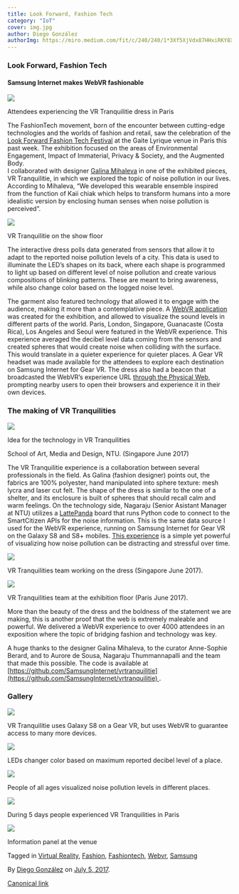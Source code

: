 ```yaml
---
title: Look Forward, Fashion Tech
category: "IoT"
cover: img.jpg
author: Diego González
authorImg: https://miro.medium.com/fit/c/240/240/1*3Xf5XjVdx87HHxiRKY8X1Q.jpeg
---
```


### Look Forward, Fashion Tech

#### Samsung Internet makes WebVR fashionable

![](https://cdn-images-1.medium.com/max/2000/1*k6fAzJVgFsAJBwwj7k9bFg.jpeg)

Attendees experiencing the VR Tranquilitie dress in Paris

The FashionTech movement, born of the encounter between cutting-edge technologies and the worlds of fashion and retail, saw the celebration of the [Look Forward Fashion Tech Festival](https://www.lookforwardfashiontechfestival.com/) at the Gaite Lyrique venue in Paris this past week. The exhibition focused on the areas of Environmental Engagement, Impact of Immaterial, Privacy & Society, and the Augmented Body.  
I collaborated with designer [Galina Mihaleva](http://galinacouture.global/) in one of the exhibited pieces, VR Tranquilitie, in which we explored the topic of noise pollution in our lives. According to Mihaleva, “We developed this wearable ensemble inspired from the function of Kaii chiak which helps to transform humans into a more idealistic version by enclosing human senses when noise pollution is perceived”.

![](https://cdn-images-1.medium.com/max/600/1*lLuftWbYMIriaNqfSREDSg.jpeg)

VR Tranquilitie on the show floor

The interactive dress polls data generated from sensors that allow it to adapt to the reported noise pollution levels of a city. This data is used to illuminate the LED’s shapes on its back, where each shape is programmed to light up based on different level of noise pollution and create various compositions of blinking patterns. These are meant to bring awareness, while also change color based on the logged noise level.

The garment also featured technology that allowed it to engage with the audience, making it more than a contemplative piece. A [WebVR application](https://samsunginter.net/vrtranquilitie/) was created for the exhibition, and allowed to visualize the sound levels in different parts of the world. Paris, London, Singapore, Guanacaste (Costa Rica), Los Angeles and Seoul were featured in the WebVR experience. This experience averaged the decibel level data coming from the sensors and created spheres that would create noise when colliding with the surface. This would translate in a quieter experience for quieter places. A Gear VR headset was made available for the attendees to explore each destination on Samsung Internet for Gear VR. The dress also had a beacon that broadcasted the WebVR’s experience URL [through the Physical Web](https://medium.com/samsung-internet-dev/bringing-the-real-world-to-your-browser-with-closeby-830cd162547e), prompting nearby users to open their browsers and experience it in their own devices.

### The making of VR Tranquilities

![](https://cdn-images-1.medium.com/max/800/1*eEftyB9VL37nltiMY2S3KQ.jpeg)

Idea for the technology in VR Tranquilities

School of Art, Media and Design, NTU. (Singapore June 2017)

The VR Tranquilitie experience is a collaboration between several professionals in the field. As Galina (fashion designer) points out, the fabrics are 100% polyester, hand manipulated into sphere texture: mesh lycra and laser cut felt. The shape of the dress is similar to the one of a shelter, and its enclosure is built of spheres that should recall calm and warm feelings. On the technology side, Nagaraju (Senior Asistant Manager at NTU) utilizes a [LattePanda](http://www.lattepanda.com/) board that runs Python code to connect to the SmartCitizen APIs for the noise information. This is the same data source I used for the WebVR experience, running on Samsung Internet for Gear VR on the Galaxy S8 and S8+ mobiles. [This experience](https://samsunginter.net/vrtranquilitie/) is a simple yet powerful of visualizing how noise pollution can be distracting and stressful over time.

![](https://cdn-images-1.medium.com/max/800/1*00a4SLPAUrSKokGnSeRtLQ.jpeg)

VR Tranquilities team working on the dress (Singapore June 2017).

![](https://cdn-images-1.medium.com/max/800/1*FiDFGtg1_vvWGyYY6Js0Lg.jpeg)

VR Tranquilities team at the exhibition floor (Paris June 2017).

More than the beauty of the dress and the boldness of the statement we are making, this is another proof that the web is extremely maleable and powerful. We delivered a WebVR experience to over 4000 attendees in an exposition where the topic of bridging fashion and technology was key.

A huge thanks to the designer Galina Mihaleva, to the curator Anne-Sophie Berard, and to Aurore de Sousa, Nagaraju Thummannapalli and the team that made this possible. The code is available at [https://github.com/SamsungInternet/vrtranquilitie](https://github.com/SamsungInternet/vrtranquilitie) .

### Gallery

![](https://cdn-images-1.medium.com/max/2000/1*tETDvz1513WCNCLFUex4pw.jpeg)

VR Tranquilitie uses Galaxy S8 on a Gear VR, but uses WebVR to guarantee access to many more devices.

![](https://cdn-images-1.medium.com/max/1000/1*3aaUcSmuImpltMgtPrtI9w.jpeg)

LEDs changer color based on maximum reported decibel level of a place.

![](https://cdn-images-1.medium.com/max/1000/1*hL9AOtFahLV6hER621T05w.jpeg)

People of all ages visualized noise pollution levels in different places.

![](https://cdn-images-1.medium.com/max/1000/1*FnBy1fzjOjtQr_C5x65P3g.jpeg)

During 5 days people experienced VR Tranquilities in Paris

![](https://cdn-images-1.medium.com/max/1000/1*ugAwnC4RFW2WEZ_gGgPZuA.jpeg)

Information panel at the venue

Tagged in [Virtual Reality](https://medium.com/tag/virtual-reality), [Fashion](https://medium.com/tag/fashion), [Fashiontech](https://medium.com/tag/fashiontech), [Webvr](https://medium.com/tag/webvr), [Samsung](https://medium.com/tag/samsung)

By [Diego González](https://medium.com/@diekus) on [July 5, 2017](https://medium.com/p/b47a946ebcd1).

[Canonical link](https://medium.com/@diekus/look-forward-fashion-tech-b47a946ebcd1)
